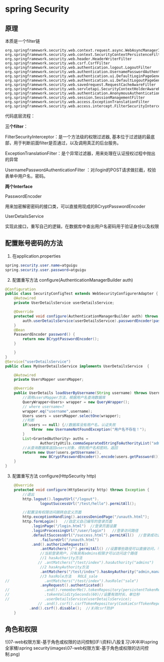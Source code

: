 # spring Security

## 原理

本质是一个filter链

```
org.springframework.security.web.context.request.async.WebAsyncManagerIntegrationFilter
org.springframework.security.web.context.SecurityContextPersistenceFilter
org.springframework.security.web.header.HeaderWriterFilter
org.springframework.security.web.csrf.CsrfFilter
org.springframework.security.web.authentication.logout.LogoutFilter
org.springframework.security.web.authentication.UsernamePasswordAuthenticationFilter
org.springframework.security.web.authentication.ui.DefaultLoginPageGeneratingFilter
org.springframework.security.web.authentication.ui.DefaultLogoutPageGeneratingFilter
org.springframework.security.web.savedrequest.RequestCacheAwareFilter
org.springframework.security.web.servletapi.SecurityContextHolderAwareRequestFilter
org.springframework.security.web.authentication.AnonymousAuthenticationFilter
org.springframework.security.web.session.SessionManagementFilter
org.springframework.security.web.access.ExceptionTranslationFilter
org.springframework.security.web.access.intercept.FilterSecurityInterceptor
```

代码底层流程：

**三个filter**：

FilterSecurityInterceptor：是一个方法级的权限过滤器, 基本位于过滤链的最底部，用于判断前面filter是否通过，以及调用真正的后台服务。

ExceptionTranslationFilter：是个异常过滤器，用来处理在认证授权过程中抛出的异常

UsernamePasswordAuthenticationFilter ：对/login的POST请求做拦截，校验表单中用户名，密码。

**两个Interface**

PasswordEncoder

用来加密解密密码的接口类，可以直接用现成的BCryptPasswordEncoder

UserDetailsService

实现此接口，重写自己的逻辑，在数据库中查出用户名密码用于验证身份以及权限

## 配置账号密码的方法

1. 在application.properties

```java
spring.security.user.name=atguigu 
spring.security.user.password=atguigu
```

2. 配置重写方法  configure(AuthenticationManagerBuilder auth)

```java
@Configuration
public class SecurityConfigTest extends WebSecurityConfigurerAdapter {
    @Autowired
    private UserDetailsService userDetailsService;

    @Override
    protected void configure(AuthenticationManagerBuilder auth) throws Exception {
        auth.userDetailsService(userDetailsService).passwordEncoder(password());
    }
    @Bean
    PasswordEncoder password() {
        return new BCryptPasswordEncoder();
    }

    }
}
@Service("userDetailsService")
public class MyUserDetailsService implements UserDetailsService  {

    @Autowired
    private UsersMapper usersMapper;

    @Override
    public UserDetails loadUserByUsername(String username) throws UsernameNotFoundException {
        //调用usersMapper方法，根据用户名查询数据库
        QueryWrapper<Users> wrapper = new QueryWrapper();
        // where username=?
        wrapper.eq("username",username);
        Users users = usersMapper.selectOne(wrapper);
        //判断
        if(users == null) {//数据库没有用户名，认证失败
            throw  new UsernameNotFoundException("用户名不存在！");
        }
        List<GrantedAuthority> auths =
                AuthorityUtils.commaSeparatedStringToAuthorityList("admin,ROLE_sale");
        //从查询数据库返回users对象，得到用户名和密码，返回
        return new User(users.getUsername(),
                new BCryptPasswordEncoder().encode(users.getPassword()),auths);
    }
}
```

3. 配置重写方法 configure(HttpSecurity http)

```java
    @Override
    protected void configure(HttpSecurity http) throws Exception {
        //退出
        http.logout().logoutUrl("/logout").
                logoutSuccessUrl("/test/hello").permitAll();

        //配置没有权限访问跳转自定义页面
        http.exceptionHandling().accessDeniedPage("/unauth.html");
        http.formLogin()   //自定义自己编写的登录页面
            .loginPage("/login.html")  //登录页面设置
            .loginProcessingUrl("/user/login")   //登录访问路径
            .defaultSuccessUrl("/success.html").permitAll()  //登录成功之后，跳转路径
                .failureUrl("/unauth.html")
            .and().authorizeRequests()
                .antMatchers("/").permitAll() //设置哪些路径可以直接访问，不需要认证
                //当前登录用户，只有具有admins权限才可以访问这个路径
                //1 hasAuthority方法
               // .antMatchers("/test/index").hasAuthority("admins")
                //2 hasAnyAuthority方法
                .antMatchers("/test/index").hasAnyAuthority("admin,manager")
                //3 hasRole方法   ROLE_sale
//                .antMatchers("/test/index").hasRole("sale")
                .anyRequest().authenticated()
//                .and().rememberMe().tokenRepository(persistentTokenRepository())
//                .tokenValiditySeconds(60)//设置有效时长，单位秒
//                .userDetailsService(userDetailsService);
               // .and().csrf().csrfTokenRepository(CookieCsrfTokenRepository.withHttpOnlyFalse());
           .and().csrf().disable();  //关闭csrf防护
    }
```

## 角色和权限

![07-web权限方案-基于角色或权限的访问控制](F:\资料\八股复习\冲冲冲\spring全家桶\spring security\images\07-web权限方案-基于角色或权限的访问控制.png)